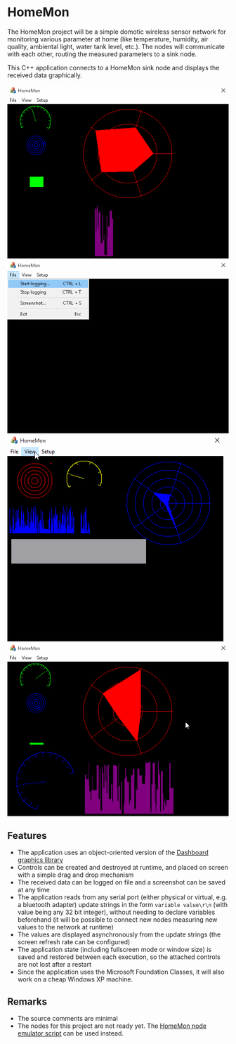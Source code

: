 HomeMon
=======

The HomeMon project will be a simple domotic wireless sensor network for monitoring various parameter at home (like temperature, humidity, air quality, ambiental light, water tank level, etc.).
The nodes will communicate with each other, routing the measured parameters to a sink node.

This C++ application connects to a HomeMon sink node and displays the received data graphically.

![HomeMon](Screenshots/homemon.gif "HomeMon running with the emulator")
<br />
![Menu](Screenshots/menu.gif "HomeMon menu")
<br />
![Add](Screenshots/add.gif "Attaching a new control")
<br />
![Remove](Screenshots/remove.gif "Detaching a control")


Features
--------

* The application uses an object-oriented version of the [Dashboard graphics library](https://github.com/HashakGik/Dashboard-library-C)
* Controls can be created and destroyed at runtime, and placed on screen with a simple drag and drop mechanism
* The received data can be logged on file and a screenshot can be saved at any time
* The application reads from any serial port (either physical or virtual, e.g. a bluetooth adapter) update strings in the form `variable value\r\n` (with value being any 32 bit integer), without needing to declare variables beforehand (it will be possible to connect new nodes measuring new values to the network at runtime)
* The values are displayed asynchronously from the update strings (the screen refresh rate can be configured)
* The application state (including fullscreen mode or window size) is saved and restored between each execution, so the attached controls are not lost after a restart
* Since the application uses the Microsoft Foundation Classes, it will also work on a cheap Windows XP machine.

Remarks
-------

* The source comments are minimal
* The nodes for this project are not ready yet. The [HomeMon node emulator script](https://github.com/HashakGik/HomeMon-Node-Emulator-Ruby) can be used instead.